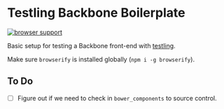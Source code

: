 # Testling Backbone Boilerplate

[![browser support](https://ci.testling.com/nickb1080/testling-backbone-boilerplate.png)
](https://ci.testling.com/nickb1080/testling-backbone-boilerplate)

Basic setup for testing a Backbone front-end with [testling](https://github.com/substack/testling).

Make sure `browserify` is installed globally (`npm i -g browserify`).

## To Do
- [ ] Figure out if we need to check in `bower_components` to source control.
